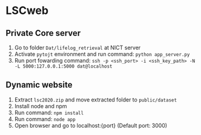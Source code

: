 # LSCweb

## Private Core server
1. Go to folder `Dat/lifelog_retrieval` at NICT server
2. Activate `pytojt` environment and run command: `python app_server.py`
3. Run port fowarding command: `ssh -p <ssh_port> -i <ssh_key_path> -N -L 5000:127.0.0.1:5000 dat@localhost`

## Dynamic website
1. Extract `lsc2020.zip` and move extracted folder to `public/dataset`
2. Install node and npm
3. Run command: `npm install`
4. Run command: `node app`
5. Open browser and go to localhost:{port} (Default port: 3000)